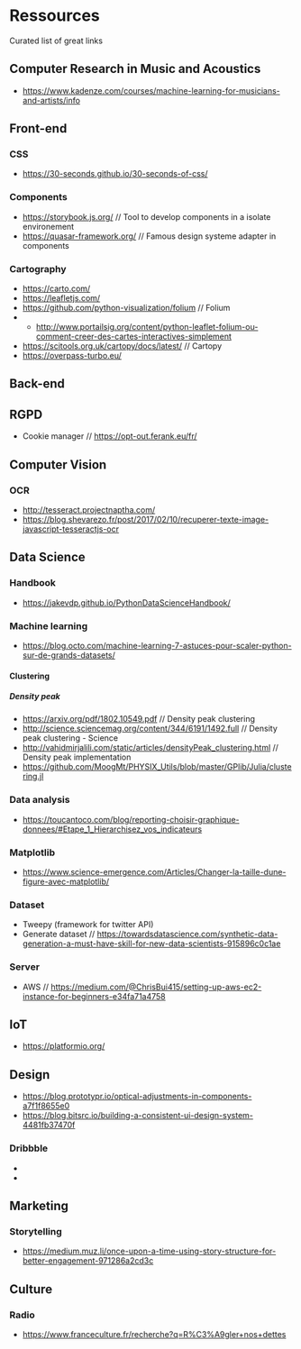 # Ressources

Curated list of great links

## Computer Research in Music and Acoustics
- https://www.kadenze.com/courses/machine-learning-for-musicians-and-artists/info


## Front-end

### CSS

- https://30-seconds.github.io/30-seconds-of-css/

### Components

- https://storybook.js.org/   // Tool to develop components in a isolate environement
- https://quasar-framework.org/ // Famous design systeme adapter in components

### Cartography

- https://carto.com/
- https://leafletjs.com/
- https://github.com/python-visualization/folium // Folium
- - http://www.portailsig.org/content/python-leaflet-folium-ou-comment-creer-des-cartes-interactives-simplement 
- https://scitools.org.uk/cartopy/docs/latest/ // Cartopy
- https://overpass-turbo.eu/ 

## Back-end

## RGPD
- Cookie manager // https://opt-out.ferank.eu/fr/

## Computer Vision

### OCR

- http://tesseract.projectnaptha.com/
- https://blog.shevarezo.fr/post/2017/02/10/recuperer-texte-image-javascript-tesseractjs-ocr

## Data Science

### Handbook
- https://jakevdp.github.io/PythonDataScienceHandbook/

### Machine learning
- https://blog.octo.com/machine-learning-7-astuces-pour-scaler-python-sur-de-grands-datasets/

#### Clustering
##### Density peak
- https://arxiv.org/pdf/1802.10549.pdf // Density peak clustering 
- http://science.sciencemag.org/content/344/6191/1492.full // Density peak clustering - Science
- http://vahidmirjalili.com/static/articles/densityPeak_clustering.html // Density peak implementation
- https://github.com/MoogMt/PHYSIX_Utils/blob/master/GPlib/Julia/clustering.jl

### Data analysis
- https://toucantoco.com/blog/reporting-choisir-graphique-donnees/#Etape_1_Hierarchisez_vos_indicateurs

### Matplotlib
- https://www.science-emergence.com/Articles/Changer-la-taille-dune-figure-avec-matplotlib/

### Dataset
- Tweepy (framework for twitter API)
- Generate dataset // https://towardsdatascience.com/synthetic-data-generation-a-must-have-skill-for-new-data-scientists-915896c0c1ae

### Server
- AWS // https://medium.com/@ChrisBui415/setting-up-aws-ec2-instance-for-beginners-e34fa71a4758

## IoT
- https://platformio.org/

## Design

- https://blog.prototypr.io/optical-adjustments-in-components-a7f1f8655e0
- https://blog.bitsrc.io/building-a-consistent-ui-design-system-4481fb37470f

### Dribbble
- 
- 

## Marketing

### Storytelling
- https://medium.muz.li/once-upon-a-time-using-story-structure-for-better-engagement-971286a2cd3c

## Culture

### Radio
- https://www.franceculture.fr/recherche?q=R%C3%A9gler+nos+dettes
